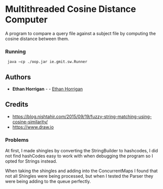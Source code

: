 # Multithreaded Cosine Distance Computer

A program to compare a query file against a subject file by computing the cosine distance between them.

### Running

```
 java –cp ./oop.jar ie.gmit.sw.Runner
```

## Authors

* **Ethan Horrigan** - - [Ethan Horrigan](https://github.com/ethanhorrigan)

## Credits

* https://blog.nishtahir.com/2015/09/19/fuzzy-string-matching-using-cosine-similarity/
* https://www.draw.io

### Problems

At first, I made shingles by converting the StringBuilder to hashcodes, I did not find hashCodes easy to work with when debugging the program so I opted for Strings instead.

When taking the shingles and adding into the ConcurrentMaps I found that not all Shingles were being processed, but when I tested the Parser they were being adding to the queue perfectly.
